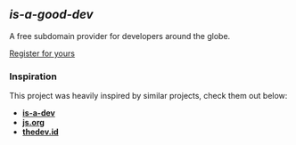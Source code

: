 ## ***is-a-good-dev***

A free subdomain provider for developers around the globe.

[Register for yours](https://github.com/is-a-good-dev/Register)

### **Inspiration**

This project was heavily inspired by similar projects, check them out below:
- **[is-a-dev](https://github.com/is-a-dev/register)**
- **[js.org](https://github.com/js-org/js.org/tree/master)**
- **[thedev.id](https://github.com/fransallen/thedev.id)**

